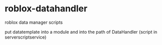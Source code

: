 # roblox-datahandler
roblox data manager scripts

put datatemplate into a module and into the path of DataHandler (script in serverscriptservice)
